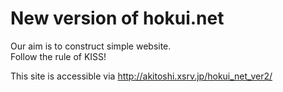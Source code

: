 # New version of hokui.net 
Our aim is to construct simple website.   
Follow the rule of KISS! 

This site is accessible via http://akitoshi.xsrv.jp/hokui_net_ver2/
